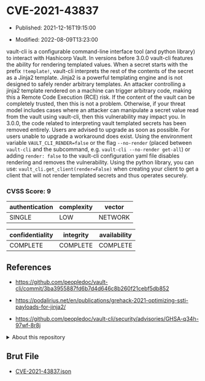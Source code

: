 # CVE-2021-43837

- Published: 2021-12-16T19:15:00

- Modified: 2022-08-09T13:23:00

vault-cli is a configurable command-line interface tool (and python library) to interact with Hashicorp Vault. In versions before 3.0.0 vault-cli features the ability for rendering templated values. When a secret starts with the prefix `!template!`, vault-cli interprets the rest of the contents of the secret as a Jinja2 template. Jinja2 is a powerful templating engine and is not designed to safely render arbitrary templates. An attacker controlling a jinja2 template rendered on a machine can trigger arbitrary code, making this a Remote Code Execution (RCE) risk. If the content of the vault can be completely trusted, then this is not a problem. Otherwise, if your threat model includes cases where an attacker can manipulate a secret value read from the vault using vault-cli, then this vulnerability may impact you. In 3.0.0, the code related to interpreting vault templated secrets has been removed entirely. Users are advised to upgrade as soon as possible. For users unable to upgrade a workaround does exist. Using the environment variable `VAULT_CLI_RENDER=false` or the flag `--no-render` (placed between `vault-cli` and the subcommand, e.g. `vault-cli --no-render get-all`) or adding `render: false` to the vault-cli configuration yaml file disables rendering and removes the vulnerability. Using the python library, you can use: `vault_cli.get_client(render=False)` when creating your client to get a client that will not render templated secrets and thus operates securely.

### CVSS Score: **9**

| authentication | complexity | vector |
| --- | --- | --- |
| SINGLE | LOW | NETWORK |

| confidentiality | integrity | availability |
| --- | --- | --- |
| COMPLETE | COMPLETE | COMPLETE |

## References

* https://github.com/peopledoc/vault-cli/commit/3ba3955887fd6b7d4d646c8b260f21cebf5db852

* https://podalirius.net/en/publications/grehack-2021-optimizing-ssti-payloads-for-jinja2/

* https://github.com/peopledoc/vault-cli/security/advisories/GHSA-q34h-97wf-8r8j

<details>
<summary>About this repository</summary> 

  This repository is part of the project [Live Hack CVE](https://github.com/Live-Hack-CVE). Main website can be found [www.live-hack.org](https://www.live-hack.org) 
  
  Made by [Sn0wAlice](https://github.com/Sn0wAlice) for the people that care about security and need to have a feed of the latest CVEs. Hope you enjoy it, don't forget to star the repo and follow me on [Twitter](https://twitter.com/Sn0wAlice) and [Github](https://github.com/Sn0wAlice). And that is my [personnal website](https://www.alice-snow.me/)

  - [Home Page](https://github.com/Live-Hack-CVE)
  - [Framework](https://github.com/Live-Hack-CVE/cve-framework)
  - [CVE database](https://github.com/Live-Hack-CVE/full_database)
  - [Changelog](https://github.com/Live-Hack-CVE/Changelog)
</details>

## Brut File

* [CVE-2021-43837.json](https://raw.githubusercontent.com/Live-Hack-CVE/full_database/main/cves/2021/CVE-2021-43837.json)

